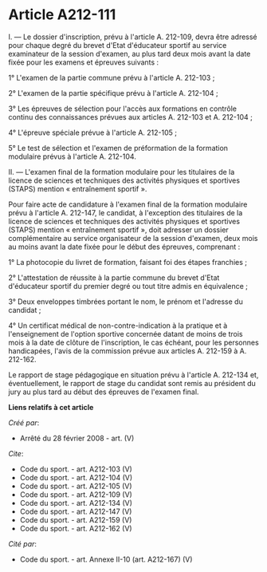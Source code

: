 # Article A212-111

I. ― Le dossier d'inscription, prévu à l'article A. 212-109, devra être adressé pour chaque degré du brevet d'Etat
d'éducateur sportif au service examinateur de la session d'examen, au plus tard deux mois avant la date fixée pour les
examens et épreuves suivants : 

1° L'examen de la partie commune prévu à l'article A. 212-103 ; 

2° L'examen de la partie spécifique prévu à l'article A. 212-104 ; 

3° Les épreuves de sélection pour l'accès aux formations en contrôle continu des connaissances prévues aux articles A.
212-103 et A. 212-104 ; 

4° L'épreuve spéciale prévue à l'article A. 212-105 ; 

5° Le test de sélection et l'examen de préformation de la formation modulaire prévus à l'article A. 212-104. 

II. ― L'examen final de la formation modulaire pour les titulaires de la licence de sciences et techniques des activités
physiques et sportives (STAPS) mention « entraînement sportif ». 

Pour faire acte de candidature à l'examen final de la formation modulaire prévu à l'article A. 212-147, le candidat, à
l'exception des titulaires de la licence de sciences et techniques des activités physiques et sportives (STAPS) mention
« entraînement sportif », doit adresser un dossier complémentaire au service organisateur de la session d'examen, deux mois
au moins avant la date fixée pour le début des épreuves, comprenant : 

1° La photocopie du livret de formation, faisant foi des étapes franchies ; 

2° L'attestation de réussite à la partie commune du brevet d'Etat d'éducateur sportif du premier degré ou tout titre admis en
équivalence ; 

3° Deux enveloppes timbrées portant le nom, le prénom et l'adresse du candidat ; 

4° Un certificat médical de non-contre-indication à la pratique et à l'enseignement de l'option sportive concernée datant de
moins de trois mois à la date de clôture de l'inscription, le cas échéant, pour les personnes handicapées, l'avis de la
commission prévue aux articles A. 212-159 à A. 212-162. 

Le rapport de stage pédagogique en situation prévu à l'article A. 212-134 et, éventuellement, le rapport de stage du candidat
sont remis au président du jury au plus tard au début des épreuves de l'examen final.

**Liens relatifs à cet article**

_Créé par_:

  - Arrêté du 28 février 2008 - art. (V)

_Cite_:

  - Code du sport. - art. A212-103 (V)
  - Code du sport. - art. A212-104 (V)
  - Code du sport. - art. A212-105 (V)
  - Code du sport. - art. A212-109 (V)
  - Code du sport. - art. A212-134 (V)
  - Code du sport. - art. A212-147 (V)
  - Code du sport. - art. A212-159 (V)
  - Code du sport. - art. A212-162 (V)

_Cité par_:

  - Code du sport. - art. Annexe II-10 (art. A212-167) (V)
